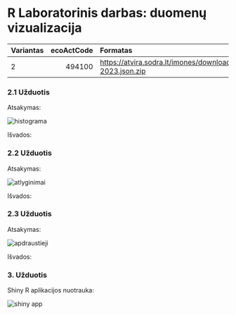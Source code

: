 # R Laboratorinis darbas: duomenų vizualizacija

|Variantas | ecoActCode|Formatas          |
|:---------|----------:|:-----------------|
|2        |     494100|https://atvira.sodra.lt/imones/downloads/2023/monthly-2023.json.zip|


### 2.1 Užduotis

Atsakymas:

![histograma](img/pavyzdys1.png)

Išvados:

### 2.2 Užduotis

Atsakymas:

![atlyginimai](img/pavyzdys2.png)

Išvados:


### 2.3 Užduotis

Atsakymas:

![apdraustieji](img/pavyzdys3.png)

Išvados:


### 3. Užduotis

Shiny R aplikacijos nuotrauka:

![shiny app](img/shiny_example.png)
